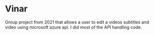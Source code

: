 # Vinar
Group project from 2021 that allows a user to edit a videos subtitles and video using microsoft azure api. I did most of the API handling code.

